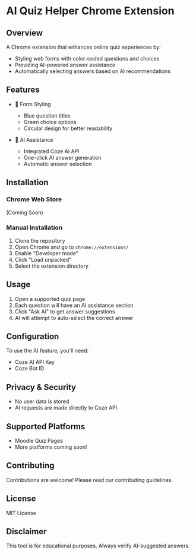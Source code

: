 # AI Quiz Helper Chrome Extension

## Overview
A Chrome extension that enhances online quiz experiences by:
- Styling web forms with color-coded questions and choices
- Providing AI-powered answer assistance
- Automatically selecting answers based on AI recommendations

## Features
- 🎨 Form Styling
  - Blue question titles
  - Green choice options
  - Circular design for better readability

- 🤖 AI Assistance
  - Integrated Coze AI API
  - One-click AI answer generation
  - Automatic answer selection

## Installation

### Chrome Web Store
(Coming Soon)

### Manual Installation
1. Clone the repository
2. Open Chrome and go to `chrome://extensions/`
3. Enable "Developer mode"
4. Click "Load unpacked"
5. Select the extension directory

## Usage
1. Open a supported quiz page
2. Each question will have an AI assistance section
3. Click "Ask AI" to get answer suggestions
4. AI will attempt to auto-select the correct answer

## Configuration
To use the AI feature, you'll need:
- Coze AI API Key
- Coze Bot ID

## Privacy & Security
- No user data is stored
- AI requests are made directly to Coze API

## Supported Platforms
- Moodle Quiz Pages
- More platforms coming soon!

## Contributing
Contributions are welcome! Please read our contributing guidelines.

## License
MIT License

## Disclaimer
This tool is for educational purposes. Always verify AI-suggested answers.

